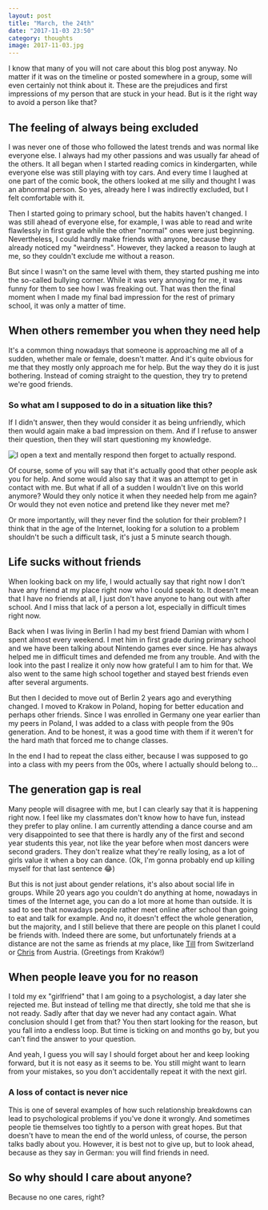```yaml
---
layout: post
title: "March, the 24th"
date: "2017-11-03 23:50"
category: thoughts
image: 2017-11-03.jpg
---
```

I know that many of you will not care about this blog post anyway. No matter if it was on the timeline or posted somewhere in a group, some will even certainly not think about it. These are the prejudices and first impressions of my person that are stuck in your head. But is it the right way to avoid a person like that?

## The feeling of always being excluded
I was never one of those who followed the latest trends and was normal like everyone else. I always had my other passions and was usually far ahead of the others. It all began when I started reading comics in kindergarten, while everyone else was still playing with toy cars. And every time I laughed at one part of the comic book, the others looked at me silly and thought I was an abnormal person. So yes, already here I was indirectly excluded, but I felt comfortable with it.

Then I started going to primary school, but the habits haven't changed. I was still ahead of everyone else, for example, I was able to read and write flawlessly in first grade while the other "normal" ones were just beginning. Nevertheless, I could hardly make friends with anyone, because they already noticed my "weirdness". However, they lacked a reason to laugh at me, so they couldn't exclude me without a reason.

But since I wasn't on the same level with them, they started pushing me into the so-called bullying corner. While it was very annoying for me, it was funny for them to see how I was freaking out. That was then the final moment when I made my final bad impression for the rest of primary school, it was only a matter of time.

## When others remember you when they need help
It's a common thing nowadays that someone is approaching me all of a sudden, whether male or female, doesn't matter. And it's quite obvious for me that they mostly only approach me for help. But the way they do it is just bothering. Instead of coming straight to the question, they try to pretend we're good friends.

### So what am I supposed to do in a situation like this?
If I didn't answer, then they would consider it as being unfriendly, which then would again make a bad impression on them. And if I refuse to answer their question, then they will start questioning my knowledge.

![I open a text and mentally respond then forget to actually respond.](https://cdn.someecards.com/someecards/usercards/MjAxMy1hNDBlYWU1ODMyZWY2NjAz.png)

Of course, some of you will say that it's actually good that other people ask you for help. And some would also say that it was an attempt to get in contact with me. But what if all of a sudden I wouldn't live on this world anymore? Would they only notice it when they needed help from me again? Or would they not even notice and pretend like they never met me?

Or more importantly, will they never find the solution for their problem? I think that in the age of the Internet, looking for a solution to a problem shouldn't be such a difficult task, it's just a 5 minute search though.

## Life sucks without friends
When looking back on my life, I would actually say that right now I don’t have any friend at my place right now who I could speak to. It doesn't mean that I have no friends at all, I just don't have anyone to hang out with after school. And I miss that lack of a person a lot, especially in difficult times right now.

Back when I was living in Berlin I had my best friend Damian with whom I spent almost every weekend. I met him in first grade during primary school and we have been talking about Nintendo games ever since. He has always helped me in difficult times and defended me from any trouble. And with the look into the past I realize it only now how grateful I am to him for that. We also went to the same high school together and stayed best friends even after several arguments.

But then I decided to move out of Berlin 2 years ago and everything changed. I moved to Krakow in Poland, hoping for better education and perhaps other friends. Since I was enrolled in Germany one year earlier than my peers in Poland, I was added to a class with people from the 90s generation. And to be honest, it was a good time with them if it weren't for the hard math that forced me to change classes.

In the end I had to repeat the class either, because I was supposed to go into a class with my peers from the 00s, where I actually should belong to...

## The generation gap is real
Many people will disagree with me, but I can clearly say that it is happening right now. I feel like my classmates don't know how to have fun, instead they prefer to play online. I am currently attending a dance course and am very disappointed to see that there is hardly any of the first and second year students this year, not like the year before when most dancers were second graders. They don't realize what they're really losing, as a lot of girls value it when a boy can dance. (Ok, I'm gonna probably end up killing myself for that last sentence :joy:)

But this is not just about gender relations, it's also about social life in groups. While 20 years ago you couldn't do anything at home, nowadays in times of the Internet age, you can do a lot more at home than outside. It is sad to see that nowadays people rather meet online after school than going to eat and talk for example. And no, it doesn't effect the whole generation, but the majority, and I still believe that there are people on this planet I could be friends with. Indeed there are some, but unfortunately friends at a distance are not the same as friends at my place, like [Till](https://deletescape.me) from Switzerland or [Chris](https://christopherkardas.me) from Austria. (Greetings from Kraków!)

## When people leave you for no reason
I told my ex "girlfriend" that I am going to a psychologist, a day later she rejected me. But instead of telling me that directly, she told me that she is not ready. Sadly after that day we never had any contact again. What conclusion should I get from that? You then start looking for the reason, but you fall into a endless loop. But time is ticking on and months go by, but you can't find the answer to your question.

And yeah, I guess you will say I should forget about her and keep looking forward, but it is not easy as it seems to be. You still might want to learn from your mistakes, so you don't accidentally repeat it with the next girl.

### A loss of contact is never nice
This is one of several examples of how such relationship breakdowns can lead to psychological problems if you've done it wrongly. And sometimes people tie themselves too tightly to a person with great hopes. But that doesn't have to mean the end of the world unless, of course, the person talks badly about you. However, it is best not to give up, but to look ahead, because as they say in German: you will find friends in need.

## So why should I care about anyone?
Because no one cares, right?
